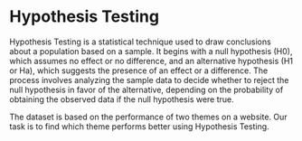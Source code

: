 # Hypothesis Testing
Hypothesis Testing is a statistical technique used to draw conclusions about a population based on a sample. It begins with a null hypothesis (H0), which assumes no effect or no difference, and an alternative hypothesis (H1 or Ha), which suggests the presence of an effect or a difference. The process involves analyzing the sample data to decide whether to reject the null hypothesis in favor of the alternative, depending on the probability of obtaining the observed data if the null hypothesis were true.

The dataset is based on the performance of two themes on a website. Our task is to find which theme performs better using Hypothesis Testing.
